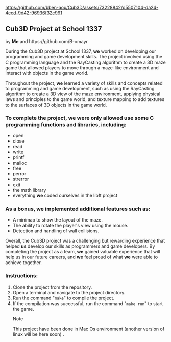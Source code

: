 



https://github.com/bben-aou/Cub3D/assets/73228842/d5507104-da24-4ccd-9d42-96936f32c991




<h2>Cub3D Project at School 1337</h2>
<p> by <strong>Me</strong> and https://github.com/B-omayr </p>

<p>During the Cub3D project at School 1337, <strong>we</strong> worked on developing our programming and game development skills. The project involved using the C programming language and the RayCasting algorithm to create a 3D maze game that allowed players to move through a maze-like environment and interact with objects in the game world.</p>
<p>Throughout the project, <strong>we</strong> learned a variety of skills and concepts related to programming and game development, such as using the RayCasting algorithm to create a 3D view of the maze environment, applying physical laws and principles to the game world, and texture mapping to add textures to the surfaces of 3D objects in the game world.</p>
<h3>To complete the project, <strong>we</strong> were only allowed use some C programming functions and libraries, including:</h3>
<ul>
    <li>open</li>
    <li>close</li>
    <li>read</li>
    <li>write</li>
    <li>printf</li>
    <li>malloc</li>
    <li>free</li>
    <li>perror</li>
    <li>strerror</li>
    <li>exit</li>
    <li>the math library</li>
    <li>everything <strong>we</strong> coded ourselves in the libft project</li>
</ul>

<h3>As a bonus, we implemented additional features such as:</h3>
<ul>
    <li>A minimap to show the layout of the maze. </li>
     <li>The ability to rotate the player's view using the mouse. </li>
     <li>Detection and handling of wall collisions. </li>
</ul>
<p>Overall, the Cub3D project was a challenging but rewarding experience that helped <strong>us</strong> develop our skills as programmers and game developers. By completing the project as a team, <strong>we</strong> gained valuable experience that will help us in our future careers, and <strong>we</strong> feel proud of what <strong>we</strong> were able to achieve together.</p>
<h3>Instructions:</h3>
<ol>
    <li>Clone the project from the repository.</li>
    <li>Open a terminal and navigate to the project directory.</li>
    <li>Run the command "<code>make</code>" to compile the project.</li>
    <li>If the compilation was successful, run the command "<code>make run</code>" to start the game.</li>


> [!NOTE]
> This project have been done in Mac Os environment (another version of linux will be here soon) .
</ol>
